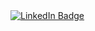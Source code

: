 <div id="badges">
  <a href="[your-linkedin-URL](https://www.linkedin.com/in/lukascunningham/)">
    <img src="https://img.shields.io/badge/LinkedIn-blue?style=for-the-badge&logo=linkedin&logoColor=white" alt="LinkedIn Badge"/>
  </a>
</div>
